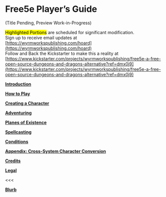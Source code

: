 # Free5e Player’s Guide
(Title Pending, Preview Work-in-Progress)

<mark>Highlighted Portions</mark> are scheduled for significant modification.
\
Sign up to receive email updates at [https://wyrmworkspublishing.com/hoard](https://wyrmworkspublishing.com/hoard)
\
Follow and Back the Kickstarter to make this a reality at [https://www.kickstarter.com/projects/wyrmworkspublishing/free5e-a-free-open-source-dungeons-and-dragons-alternative?ref=dmx0j9](https://www.kickstarter.com/projects/wyrmworkspublishing/free5e-a-free-open-source-dungeons-and-dragons-alternative?ref=dmx0j9)

[**Introduction**](./01_Introduction/Introduction.md)

[**How to Play**](./02_How_to_Play/How_to_Play.md)

[**Creating a Character**](./03_Creating_a_Character/Creating_a_Character.md)

[**Adventuring**](./04_Adventuring/Adventuring.md)

[**Planes of Existence**](./05_Planes_of_Existence/Planes_of_Existence.md)

[**Spellcasting**](./06_Spellcasting/Spellcasting.md)

[**Conditions**](./07_Conditions/Conditions.md)

[**Appendix: Cross-System Character Conversion**](./Appendix/01_Cross-System_Character_Conversion/Cross-System_Character_Conversion.md)

[**Credits**](./Credits/Credits.md)

[**Legal**](./Legal.md)

<<<

[**Blurb**](./Blurb.md)
